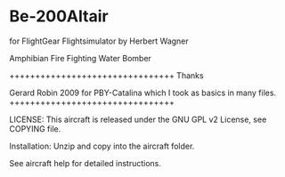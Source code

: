 # Be-200Altair

for FlightGear Flightsimulator by Herbert Wagner

Amphibian Fire Fighting Water Bomber

++++++++++++++++++++++++++++++++
Thanks

Gerard Robin 2009 for PBY-Catalina which I took as basics in many files.
++++++++++++++++++++++++++++++++

LICENSE: This aircraft is released under the GNU GPL v2 License, see COPYING file.

Installation: Unzip and copy into the aircraft folder.

See aircraft help for detailed instructions.